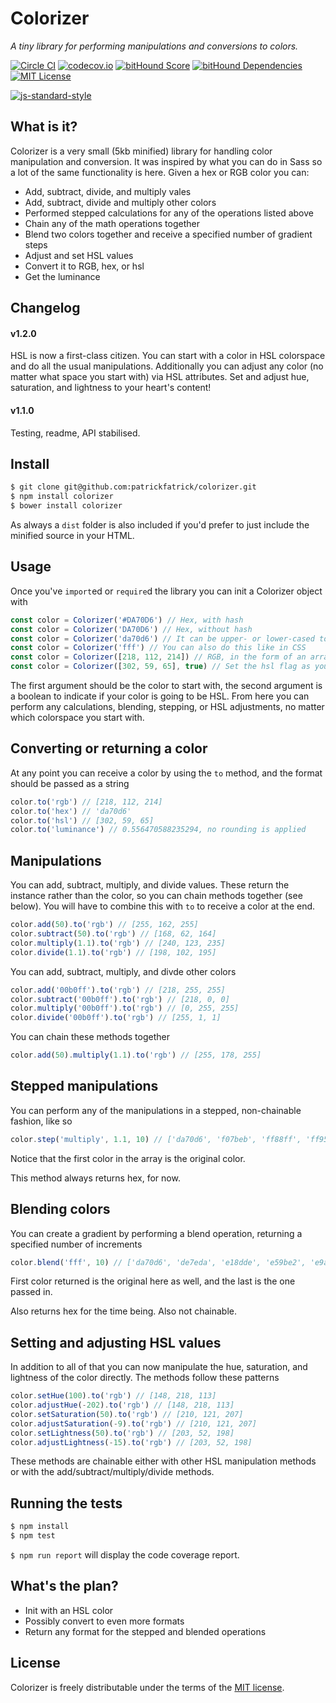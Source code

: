 # Colorizer

_A tiny library for performing manipulations and conversions to colors._

[![Circle CI](https://circleci.com/gh/patrickfatrick/colorizer.svg?style=shield)](https://circleci.com/gh/patrickfatrick/colorizer)
[![codecov.io](https://codecov.io/github/patrickfatrick/colorizer/coverage.svg?branch=master)](https://codecov.io/github/patrickfatrick/colorizer?branch=master)
[![bitHound Score](https://www.bithound.io/github/patrickfatrick/colorizer/badges/score.svg)](https://www.bithound.io/github/patrickfatrick/colorizer)
[![bitHound Dependencies](https://www.bithound.io/github/patrickfatrick/colorizer/badges/dependencies.svg)](https://www.bithound.io/github/patrickfatrick/colorizer/master/dependencies/npm)
[![MIT License][license-image]][license-url]

[![js-standard-style](https://cdn.rawgit.com/feross/standard/master/badge.svg)](https://github.com/feross/standard)

## What is it?

Colorizer is a very small (5kb minified) library for handling color manipulation and conversion. It was inspired by what you can do in Sass so a lot of the same functionality is here. Given a hex or RGB color you can:

- Add, subtract, divide, and multiply vales
- Add, subtract, divide and multiply other colors
- Performed stepped calculations for any of the operations listed above
- Chain any of the math operations together
- Blend two colors together and receive a specified number of gradient steps
- Adjust and set HSL values
- Convert it to RGB, hex, or hsl
- Get the luminance

## Changelog

#### v1.2.0

HSL is now a first-class citizen. You can start with a color in HSL colorspace and do all the usual manipulations. Additionally you can adjust any color (no matter what space you start with) via HSL attributes. Set and adjust hue, saturation, and lightness to your heart's content!

#### v1.1.0

Testing, readme, API stabilised.

## Install

```bash
$ git clone git@github.com:patrickfatrick/colorizer.git
$ npm install colorizer
$ bower install colorizer
```

As always a `dist` folder is also included if you'd prefer to just include the minified source in your HTML.

## Usage

Once you've `import`ed or `require`d the library you can init a Colorizer object with

```javascript
const color = Colorizer('#DA70D6') // Hex, with hash
const color = Colorizer('DA70D6') // Hex, without hash
const color = Colorizer('da70d6') // It can be upper- or lower-cased to your heart's content
const color = Colorizer('fff') // You can also do this like in CSS
const color = Colorizer([218, 112, 214]) // RGB, in the form of an array
const color = Colorizer([302, 59, 65], true) // Set the hsl flag as your second parameter to use that
```

The first argument should be the color to start with, the second argument is a boolean to indicate if your color is going to be HSL. From here you can perform any calculations, blending, stepping, or HSL adjustments, no matter which colorspace you start with.

## Converting or returning a color

At any point you can receive a color by using the `to` method, and the format should be passed as a string

```javascript
color.to('rgb') // [218, 112, 214]
color.to('hex') // 'da70d6'
color.to('hsl') // [302, 59, 65]
color.to('luminance') // 0.556470588235294, no rounding is applied
```

## Manipulations

You can add, subtract, multiply, and divide values. These return the instance rather than the color, so you can chain methods together (see below). You will have to combine this with `to` to receive a color at the end.

```javascript
color.add(50).to('rgb') // [255, 162, 255]
color.subtract(50).to('rgb') // [168, 62, 164]
color.multiply(1.1).to('rgb') // [240, 123, 235]
color.divide(1.1).to('rgb') // [198, 102, 195]
```

You can add, subtract, multiply, and divde other colors

```javascript
color.add('00b0ff').to('rgb') // [218, 255, 255]
color.subtract('00b0ff').to('rgb') // [218, 0, 0]
color.multiply('00b0ff').to('rgb') // [0, 255, 255]
color.divide('00b0ff').to('rgb') // [255, 1, 1]
```

You can chain these methods together

```javascript
color.add(50).multiply(1.1).to('rgb') // [255, 178, 255]
```

## Stepped manipulations

You can perform any of the manipulations in a stepped, non-chainable fashion, like so

```javascript
color.step('multiply', 1.1, 10) // ['da70d6', 'f07beb', 'ff88ff', 'ff95ff', 'ffa4ff', 'ffb4ff', 'ffc6ff', 'ffdaff', 'fff0ff', 'ffffff', 'ffffff']
```

Notice that the first color in the array is the original color.

This method always returns hex, for now.

## Blending colors

You can create a gradient by performing a blend operation, returning a specified number of increments

```javascript
color.blend('fff', 10) // ['da70d6', 'de7eda', 'e18dde', 'e59be2', 'e9a9e6', 'ecb8ea', 'f0c6ef', 'f4d4f3', 'f8e2f7', 'fbf1fb', 'ffffff']
```

First color returned is the original here as well, and the last is the one passed in.

Also returns hex for the time being. Also not chainable.

## Setting and adjusting HSL values

In addition to all of that you can now manipulate the hue, saturation, and lightness of the color directly. The methods follow these patterns

```javascript
color.setHue(100).to('rgb') // [148, 218, 113]
color.adjustHue(-202).to('rgb') // [148, 218, 113]
color.setSaturation(50).to('rgb') // [210, 121, 207]
color.adjustSaturation(-9).to('rgb') // [210, 121, 207]
color.setLightness(50).to('rgb') // [203, 52, 198]
color.adjustLightness(-15).to('rgb') // [203, 52, 198]
```

These methods are chainable either with other HSL manipulation methods or with the add/subtract/multiply/divide methods.

## Running the tests

```bash
$ npm install
$ npm test
```

`$ npm run report` will display the code coverage report.

## What's the plan?

- Init with an HSL color
- Possibly convert to even more formats
- Return any format for the stepped and blended operations

## License

Colorizer is freely distributable under the terms of the [MIT license](./LICENSE).

[license-image]: http://img.shields.io/badge/license-MIT-blue.svg?style=flat
[license-url]: LICENSE
